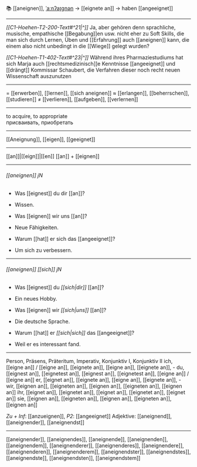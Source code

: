 📚 [[aneignen]], [ˈaːnʔaɪ̯ɡnən](https://youglish.com/pronounce/aneignen/german) → [[eignete an]] → haben [[angeeignet]]

---
*[[C1-Hoehen-T2-200-Text#^21|^]]* Ja, aber gehören denn sprachliche, musische, empathische [[Begabung]]en usw. nicht eher zu Soft Skills, die man sich durch Lernen, Üben und [[Erfahrung]] auch [[aneignen]] kann, die einem also nicht unbedingt in die [[Wiege]] gelegt wurden?

*[[C1-Hoehen-T1-402-Text#^23|^]]* Während ihres Pharmazie­studiums hat sich Marja auch [[rechtsmedizinisch]]e Kenntnisse [[angeeignet]] und [[drängt]] Kommissar Schaubert, die Verfahren dieser noch recht neuen Wissenschaft auszunutzen

---
= [[erwerben]], [[lernen]], [[sich aneignen]]
≈ [[erlangen]], [[beherrschen]], [[studieren]]
≠ [[verlieren]], [[aufgeben]], [[verlernen]]

---
to acquire, to appropriate  
присваивать, приобретать

---
[[Aneignung]], [[eigen]], [[geeignet]]

---
[[an]]|[[eign]]|[[en]]
[[an]] + [[eignen]]


---
###### [[aneignen]] jN
- Was [[eignest]] du dir [[an]]?
- Wissen.

- Was [[eignen]] wir uns [[an]]?
- Neue Fähigkeiten.

- Warum [[hat]] er sich das [[angeeignet]]?
- Um sich zu verbessern.

---
###### [[aneignen]] *[[sich]]* jN
- Was [[eignest]] du *[[sich|dir]]* [[an]]?
- Ein neues Hobby.

- Was [[eignen]] wir *[[sich|uns]]* [[an]]?
- Die deutsche Sprache.

- Warum [[hat]] er *[[sich|sich]]* das [[angeeignet]]?
- Weil er es interessant fand.

---
Person, Präsens, Präteritum, Imperativ, Konjunktiv I, Konjunktiv II
ich, [[eigne an]] / [[eigne an]], [[eignete an]], [[eigne an]], [[eignete an]], -
du, [[eignest an]], [[eignetest an]], [[eignest an]], [[eignetest an]], [[eigne an]] / [[eigne an]]
er, [[eignet an]], [[eignete an]], [[eigne an]], [[eignete an]], -
wir, [[eignen an]], [[eigneten an]], [[eignen an]], [[eigneten an]], [[eignen an]]
ihr, [[eignet an]], [[eignetet an]], [[eignet an]], [[eignetet an]], [[eignet an]]
sie, [[eignen an]], [[eigneten an]], [[eignen an]], [[eigneten an]], [[eignen an]]

*Zu + Inf*: [[anzueignen]], *P2*: [[angeeignet]]
Adjektive: [[aneignend]], [[aneignender]], [[aneignendst]]

---
[[aneignender]], [[aneignendes]], [[aneignende]], [[aneignenden]], [[aneignendem]], [[aneignenderer]], [[aneignenderes]], [[aneignendere]], [[aneignenderen]], [[aneignenderem]], [[aneignendster]], [[aneignendstes]], [[aneignendste]], [[aneignendsten]], [[aneignendstem]]